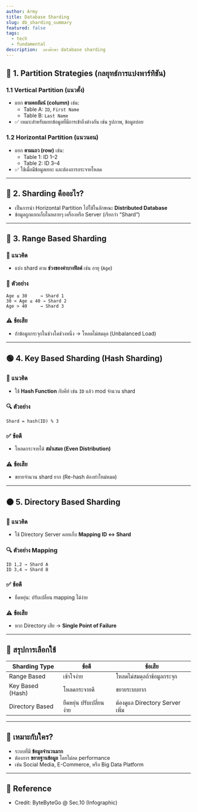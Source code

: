 ```yaml
---
author: Army
title: Database Sharding
slug: db_sharding_summary
featured: false
tags:
  - tech
  - fundamental
description:  ลองศึกษา database sharding
---
```




## 🔷 1. Partition Strategies (กลยุทธ์การแบ่งพาร์ทิชัน)

### 1.1 Vertical Partition (แนวตั้ง)
- แยก **ตามคอลัมน์ (column)** เช่น:
  - Table A: `ID`, `First Name`
  - Table B: `Last Name`
- ✅ เหมาะสำหรับแยกข้อมูลที่มีการเข้าถึงต่างกัน เช่น รูปภาพ, ข้อมูลบ่อย

### 1.2 Horizontal Partition (แนวนอน)
- แยก **ตามแถว (row)** เช่น:
  - Table 1: ID 1–2
  - Table 2: ID 3–4
- ✅ ใช้เมื่อมีข้อมูลเยอะ และต้องการกระจายโหลด

---

## 🧩 2. Sharding คืออะไร?
- เป็นการนำ Horizontal Partition ไปใช้ในลักษณะ **Distributed Database**
- ข้อมูลถูกแยกเก็บในหลายๆ เครื่องหรือ Server (เรียกว่า “Shard”)

---

## 🔶 3. Range Based Sharding

### 🧠 แนวคิด
- แบ่ง shard ตาม **ช่วงของค่าบางฟิลด์** เช่น อายุ (`Age`)

### 🧪 ตัวอย่าง
```text
Age ≤ 30     → Shard 1
30 < Age ≤ 40 → Shard 2
Age > 40     → Shard 3
```

### ⚠️ ข้อเสีย
- ถ้าข้อมูลกระจุกในช่วงใดช่วงหนึ่ง → โหลดไม่สมดุล (Unbalanced Load)

---

## 🟢 4. Key Based Sharding (Hash Sharding)

### 🧠 แนวคิด
- ใช้ **Hash Function** กับคีย์ เช่น `ID` แล้ว mod จำนวน shard

### 🔍 ตัวอย่าง
```text
Shard = hash(ID) % 3
```

### ✅ ข้อดี
- โหลดกระจายได้ **สม่ำเสมอ (Even Distribution)**

### ⚠️ ข้อเสีย
- ขยายจำนวน shard ยาก (Re-hash ต้องทำใหม่หมด)

---

## 🟠 5. Directory Based Sharding

### 🧠 แนวคิด
- ใช้ Directory Server คอยเก็บ **Mapping ID ↔ Shard**

### 🔍 ตัวอย่าง Mapping
```text
ID 1,2 → Shard A
ID 3,4 → Shard B
```

### ✅ ข้อดี
- ยืดหยุ่น: ปรับเปลี่ยน mapping ได้ง่าย

### ⚠️ ข้อเสีย
- หาก Directory เสีย → **Single Point of Failure**

---

## 🧭 สรุปการเลือกใช้

| Sharding Type         | ข้อดี                        | ข้อเสีย                          |
|----------------------|-----------------------------|----------------------------------|
| Range Based          | เข้าใจง่าย                  | โหลดไม่สมดุลถ้าข้อมูลกระจุก     |
| Key Based (Hash)     | โหลดกระจายดี                | ขยายระบบยาก                    |
| Directory Based      | ยืดหยุ่น ปรับเปลี่ยนง่าย    | ต้องดูแล Directory Server เพิ่ม  |

---

## 🎯 เหมาะกับใคร?
- ระบบที่มี **ข้อมูลจำนวนมาก**
- ต้องการ **ขยายฐานข้อมูล** โดยไม่ลด performance
- เช่น Social Media, E-Commerce, หรือ Big Data Platform

---

## 📝 Reference
- Credit: ByteByteGo @ Sec.10 (Infographic)
